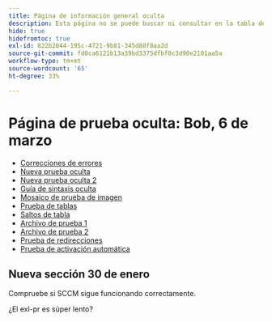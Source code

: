 ```yaml
---
title: Página de información general oculta
description: Esta página no se puede buscar ni consultar en la tabla de contenido
hide: true
hidefromtoc: true
exl-id: 822b2044-195c-4721-9b81-345d88f8aa2d
source-git-commit: fd0ca6121b13a39bd3375dfbf0c3d90e2101aa5a
workflow-type: tm+mt
source-wordcount: '65'
ht-degree: 33%

---
```


# Página de prueba oculta: Bob, 6 de marzo

+ [Correcciones de errores](hidden/bug-fixes.md)
+ [Nueva prueba oculta](hidden-new-test.md)
+ [Nueva prueba oculta 2](hidden-new-test-2.md)
+ [Guía de sintaxis oculta](hidden/syntax-style-guide.md)
+ [Mosaico de prueba de imagen](hidden/test-page.md)
+ [Prueba de tablas](hidden/tables.md)
+ [Saltos de tabla](hidden/table-breaks.md)
+ [Archivo de prueba 1](hidden/note-test.md)
+ [Archivo de prueba 2](hidden-test.md)
+ [Prueba de redirecciones](hidden/test-redirection.md)
+ [Prueba de activación automática](hidden/autoactivate.md)

## Nueva sección 30 de enero

Compruebe si SCCM sigue funcionando correctamente.

¿El exl-pr es súper lento?

